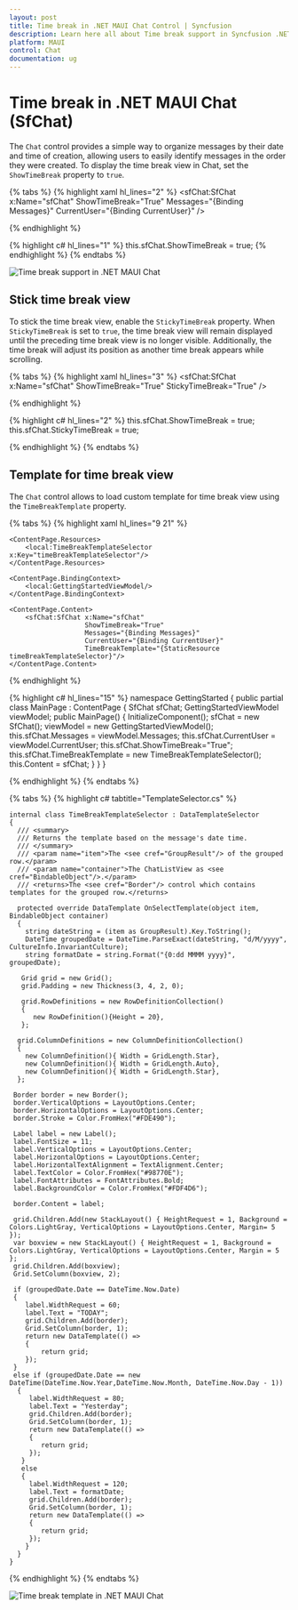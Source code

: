 ```yaml
---
layout: post
title: Time break in .NET MAUI Chat Control | Syncfusion
description: Learn here all about Time break support in Syncfusion .NET MAUI Chat (SfChat) control, its elements and more.
platform: MAUI
control: Chat
documentation: ug
---
```

# Time break in .NET MAUI Chat (SfChat)

The `Chat` control provides a simple way to organize messages by their date and time of creation, allowing users to easily identify messages in the order they were created. To display the time break view in Chat, set the `ShowTimeBreak` property to `true`.

{% tabs %}
{% highlight xaml hl_lines="2" %}
  <sfChat:SfChat x:Name="sfChat"
                 ShowTimeBreak="True"
                 Messages="{Binding Messages}"
                 CurrentUser="{Binding CurrentUser}" />
    
{% endhighlight %}

{% highlight c# hl_lines="1" %}
 this.sfChat.ShowTimeBreak = true;
{% endhighlight %}
{% endtabs %}

![Time break support in .NET MAUI Chat](images/time-break/maui-chat-time-break.png)

## Stick time break view

To stick the time break view, enable the `StickyTimeBreak` property. When `StickyTimeBreak` is set to `true`, the time break view will remain displayed until the preceding time break view is no longer visible. Additionally, the time break will adjust its position as another time break appears while scrolling.

{% tabs %}
{% highlight xaml hl_lines="3" %}
  <sfChat:SfChat x:Name="sfChat"
                 ShowTimeBreak="True"
                 StickyTimeBreak="True" />
   
{% endhighlight %}

{% highlight c# hl_lines="2" %}
 this.sfChat.ShowTimeBreak = true;
 this.sfChat.StickyTimeBreak = true;
   
{% endhighlight %}
{% endtabs %}

## Template for time break view

The `Chat` control allows to load custom template for time break view using the `TimeBreakTemplate` property.

{% tabs %}
{% highlight xaml hl_lines="9 21" %}
<?xml version="1.0" encoding="utf-8" ?>
<ContentPage xmlns="http://schemas.microsoft.com/dotnet/2021/maui"
             xmlns:x="http://schemas.microsoft.com/winfx/2009/xaml"
             xmlns:sfChat="clr-namespace:Syncfusion.Maui.Chat;assembly=Syncfusion.Maui.Chat"
             xmlns:local="clr-namespace:GettingStarted"
             x:Class="GettingStarted.MainPage">

    <ContentPage.Resources>
        <local:TimeBreakTemplateSelector x:Key="timeBreakTemplateSelector"/>
    </ContentPage.Resources>
    
    <ContentPage.BindingContext>
        <local:GettingStartedViewModel/>
    </ContentPage.BindingContext>

    <ContentPage.Content>
        <sfChat:SfChat x:Name="sfChat"                   
                       ShowTimeBreak="True"
                       Messages="{Binding Messages}"
                       CurrentUser="{Binding CurrentUser}" 
                       TimeBreakTemplate="{StaticResource timeBreakTemplateSelector}"/>
    </ContentPage.Content>
</ContentPage>

{% endhighlight %}

{% highlight c# hl_lines="15" %}
    namespace GettingStarted
    {
      public partial class MainPage : ContentPage
      {
          SfChat sfChat;
          GettingStartedViewModel viewModel;
          public MainPage()
          {
              InitializeComponent();
              sfChat = new SfChat();
              viewModel = new GettingStartedViewModel();
              this.sfChat.Messages = viewModel.Messages;
              this.sfChat.CurrentUser = viewModel.CurrentUser;
              this.sfChat.ShowTimeBreak="True";
              this.sfChat.TimeBreakTemplate = new TimeBreakTemplateSelector();
              this.Content = sfChat;
           }
        }
     }

{% endhighlight %}
{% endtabs %}

{% tabs %}
{% highlight c# tabtitle="TemplateSelector.cs" %}

    internal class TimeBreakTemplateSelector : DataTemplateSelector
    {
      /// <summary>
      /// Returns the template based on the message's date time.
      /// </summary>
      /// <param name="item">The <see cref="GroupResult"/> of the grouped row.</param>
      /// <param name="container">The ChatListView as <see cref="BindableObject"/>.</param>
      /// <returns>The <see cref="Border"/> control which contains templates for the grouped row.</returns>

      protected override DataTemplate OnSelectTemplate(object item, BindableObject container)
      {
        string dateString = (item as GroupResult).Key.ToString();
        DateTime groupedDate = DateTime.ParseExact(dateString, "d/M/yyyy", CultureInfo.InvariantCulture);
        string formatDate = string.Format("{0:dd MMMM yyyy}", groupedDate);

       Grid grid = new Grid();
       grid.Padding = new Thickness(3, 4, 2, 0);

       grid.RowDefinitions = new RowDefinitionCollection()
       {
          new RowDefinition(){Height = 20},
       };

      grid.ColumnDefinitions = new ColumnDefinitionCollection()
      {
        new ColumnDefinition(){ Width = GridLength.Star},
        new ColumnDefinition(){ Width = GridLength.Auto},
        new ColumnDefinition(){ Width = GridLength.Star},
      };

     Border border = new Border();
     border.VerticalOptions = LayoutOptions.Center;
     border.HorizontalOptions = LayoutOptions.Center;
     border.Stroke = Color.FromHex("#FDE490");
   
     Label label = new Label();
     label.FontSize = 11;
     label.VerticalOptions = LayoutOptions.Center;
     label.HorizontalOptions = LayoutOptions.Center;
     label.HorizontalTextAlignment = TextAlignment.Center;
     label.TextColor = Color.FromHex("#98770E");
     label.FontAttributes = FontAttributes.Bold;
     label.BackgroundColor = Color.FromHex("#FDF4D6");

     border.Content = label;

     grid.Children.Add(new StackLayout() { HeightRequest = 1, Background =  Colors.LightGray, VerticalOptions = LayoutOptions.Center, Margin= 5 });
     var boxview = new StackLayout() { HeightRequest = 1, Background =   Colors.LightGray, VerticalOptions = LayoutOptions.Center, Margin = 5 };
     grid.Children.Add(boxview);
     Grid.SetColumn(boxview, 2);

     if (groupedDate.Date == DateTime.Now.Date)
     {
        label.WidthRequest = 60;
        label.Text = "TODAY";
        grid.Children.Add(border);
        Grid.SetColumn(border, 1);
        return new DataTemplate(() =>
        {
            return grid;
        });
     }
     else if (groupedDate.Date == new DateTime(DateTime.Now.Year,DateTime.Now.Month, DateTime.Now.Day - 1))
      {
         label.WidthRequest = 80;
         label.Text = "Yesterday";
         grid.Children.Add(border);
         Grid.SetColumn(border, 1);
         return new DataTemplate(() =>
         {
            return grid;
         });
       }
       else
       {
         label.WidthRequest = 120;
         label.Text = formatDate;
         grid.Children.Add(border);
         Grid.SetColumn(border, 1);
         return new DataTemplate(() =>
         {
            return grid;
         });
        }
      }
    }

{% endhighlight %}
{% endtabs %}

![Time break template in .NET MAUI Chat](images/time-break/maui-chat-time-break-template.png)
      
